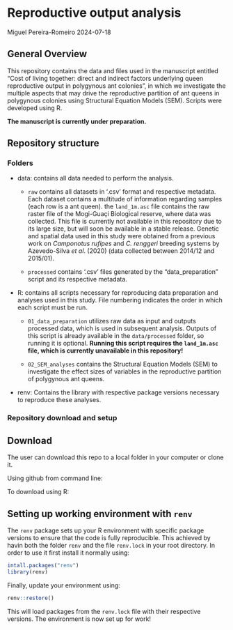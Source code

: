 Reproductive output analysis
================
Miguel Pereira-Romeiro
2024-07-18

## General Overview

This repository contains the data and files used in the manuscript
entitled “Cost of living together: direct and indirect factors
underlying queen reproductive output in polygynous ant colonies”, in
which we investigate the multiple aspects that may drive the
reproductive partition of ant queens in polygynous colonies using
Structural Equation Models (SEM). Scripts were developed using R.

**The manuscript is currently under preparation.**

## Repository structure

### Folders

- data: contains all data needed to perform the analysis.

  - `raw` contains all datasets in ‘.csv’ format and respective
    metadata. Each dataset contains a multitude of information regarding
    samples (each row is a ant queen). the `land_1m.asc` file contains
    the raw raster file of the Mogi-Guaçi Biological reserve, where data
    was collected. This file is currently not available in this
    repository due to its large size, but will soon be available in a
    stable release. Genetic and spatial data used in this study were
    obtained from a previous work on *Camponotus rufipes* and *C.
    renggeri* breeding systems by Azevedo-Silva *et al*. (2020) (data
    collected between 2014/12 and 2015/01).

  - `processed` contains ‘.csv’ files generated by the
    “data_preparation” script and its respective metadata.

- R: contains all scripts necessary for reproducing data preparation and
  analyses used in this study. File numbering indicates the order in
  which each script must be run.

  - `01_data_preparation` utilizes raw data as input and outputs
    processed data, which is used in subsequent analysis. Outputs of
    this script is already available in the `data/processed` folder, so
    running it is optional. **Running this script requires the
    `land_1m.asc` file, which is currently unavailable in this
    repository!**

  - `02_SEM_analyses` contains the Structural Equation Models (SEM) to
    investigate the effect sizes of variables in the reproductive
    partition of polygynous ant queens.

- renv: Contains the library with respective package versions necessary
  to reproduce these analyses.

### Repository download and setup

## Download

The user can download this repo to a local folder in your computer or
clone it.

Using github from command line:

To download using R:

## Setting up working environment with `renv`

The `renv` package sets up your R environment with specific package
versions to ensure that the code is fully reproducible. This achieved by
havin both the folder `renv` and the file `renv.lock` in your root
directory. In order to use it first install it normally using:

``` r
intall.packages("renv")
library(renv)
```

Finally, update your environment using:

``` r
renv::restore()
```

This will load packages from the `renv.lock` file with their respective
versions. The environment is now set up for work!
